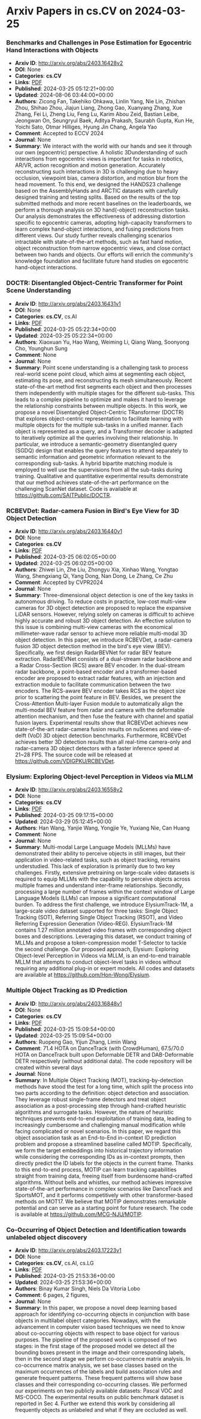 # Arxiv Papers in cs.CV on 2024-03-25
### Benchmarks and Challenges in Pose Estimation for Egocentric Hand Interactions with Objects
- **Arxiv ID**: http://arxiv.org/abs/2403.16428v2
- **DOI**: None
- **Categories**: **cs.CV**
- **Links**: [PDF](http://arxiv.org/pdf/2403.16428v2)
- **Published**: 2024-03-25 05:12:21+00:00
- **Updated**: 2024-08-06 03:44:00+00:00
- **Authors**: Zicong Fan, Takehiko Ohkawa, Linlin Yang, Nie Lin, Zhishan Zhou, Shihao Zhou, Jiajun Liang, Zhong Gao, Xuanyang Zhang, Xue Zhang, Fei Li, Zheng Liu, Feng Lu, Karim Abou Zeid, Bastian Leibe, Jeongwan On, Seungryul Baek, Aditya Prakash, Saurabh Gupta, Kun He, Yoichi Sato, Otmar Hilliges, Hyung Jin Chang, Angela Yao
- **Comment**: Accepted to ECCV 2024
- **Journal**: None
- **Summary**: We interact with the world with our hands and see it through our own (egocentric) perspective. A holistic 3Dunderstanding of such interactions from egocentric views is important for tasks in robotics, AR/VR, action recognition and motion generation. Accurately reconstructing such interactions in 3D is challenging due to heavy occlusion, viewpoint bias, camera distortion, and motion blur from the head movement. To this end, we designed the HANDS23 challenge based on the AssemblyHands and ARCTIC datasets with carefully designed training and testing splits. Based on the results of the top submitted methods and more recent baselines on the leaderboards, we perform a thorough analysis on 3D hand(-object) reconstruction tasks. Our analysis demonstrates the effectiveness of addressing distortion specific to egocentric cameras, adopting high-capacity transformers to learn complex hand-object interactions, and fusing predictions from different views. Our study further reveals challenging scenarios intractable with state-of-the-art methods, such as fast hand motion, object reconstruction from narrow egocentric views, and close contact between two hands and objects. Our efforts will enrich the community's knowledge foundation and facilitate future hand studies on egocentric hand-object interactions.



### DOCTR: Disentangled Object-Centric Transformer for Point Scene Understanding
- **Arxiv ID**: http://arxiv.org/abs/2403.16431v1
- **DOI**: None
- **Categories**: **cs.CV**, cs.AI
- **Links**: [PDF](http://arxiv.org/pdf/2403.16431v1)
- **Published**: 2024-03-25 05:22:34+00:00
- **Updated**: 2024-03-25 05:22:34+00:00
- **Authors**: Xiaoxuan Yu, Hao Wang, Weiming Li, Qiang Wang, Soonyong Cho, Younghun Sung
- **Comment**: None
- **Journal**: None
- **Summary**: Point scene understanding is a challenging task to process real-world scene point cloud, which aims at segmenting each object, estimating its pose, and reconstructing its mesh simultaneously. Recent state-of-the-art method first segments each object and then processes them independently with multiple stages for the different sub-tasks. This leads to a complex pipeline to optimize and makes it hard to leverage the relationship constraints between multiple objects. In this work, we propose a novel Disentangled Object-Centric TRansformer (DOCTR) that explores object-centric representation to facilitate learning with multiple objects for the multiple sub-tasks in a unified manner. Each object is represented as a query, and a Transformer decoder is adapted to iteratively optimize all the queries involving their relationship. In particular, we introduce a semantic-geometry disentangled query (SGDQ) design that enables the query features to attend separately to semantic information and geometric information relevant to the corresponding sub-tasks. A hybrid bipartite matching module is employed to well use the supervisions from all the sub-tasks during training. Qualitative and quantitative experimental results demonstrate that our method achieves state-of-the-art performance on the challenging ScanNet dataset. Code is available at https://github.com/SAITPublic/DOCTR.



### RCBEVDet: Radar-camera Fusion in Bird's Eye View for 3D Object Detection
- **Arxiv ID**: http://arxiv.org/abs/2403.16440v1
- **DOI**: None
- **Categories**: **cs.CV**
- **Links**: [PDF](http://arxiv.org/pdf/2403.16440v1)
- **Published**: 2024-03-25 06:02:05+00:00
- **Updated**: 2024-03-25 06:02:05+00:00
- **Authors**: Zhiwei Lin, Zhe Liu, Zhongyu Xia, Xinhao Wang, Yongtao Wang, Shengxiang Qi, Yang Dong, Nan Dong, Le Zhang, Ce Zhu
- **Comment**: Accepted by CVPR2024
- **Journal**: None
- **Summary**: Three-dimensional object detection is one of the key tasks in autonomous driving. To reduce costs in practice, low-cost multi-view cameras for 3D object detection are proposed to replace the expansive LiDAR sensors. However, relying solely on cameras is difficult to achieve highly accurate and robust 3D object detection. An effective solution to this issue is combining multi-view cameras with the economical millimeter-wave radar sensor to achieve more reliable multi-modal 3D object detection. In this paper, we introduce RCBEVDet, a radar-camera fusion 3D object detection method in the bird's eye view (BEV). Specifically, we first design RadarBEVNet for radar BEV feature extraction. RadarBEVNet consists of a dual-stream radar backbone and a Radar Cross-Section (RCS) aware BEV encoder. In the dual-stream radar backbone, a point-based encoder and a transformer-based encoder are proposed to extract radar features, with an injection and extraction module to facilitate communication between the two encoders. The RCS-aware BEV encoder takes RCS as the object size prior to scattering the point feature in BEV. Besides, we present the Cross-Attention Multi-layer Fusion module to automatically align the multi-modal BEV feature from radar and camera with the deformable attention mechanism, and then fuse the feature with channel and spatial fusion layers. Experimental results show that RCBEVDet achieves new state-of-the-art radar-camera fusion results on nuScenes and view-of-delft (VoD) 3D object detection benchmarks. Furthermore, RCBEVDet achieves better 3D detection results than all real-time camera-only and radar-camera 3D object detectors with a faster inference speed at 21~28 FPS. The source code will be released at https://github.com/VDIGPKU/RCBEVDet.



### Elysium: Exploring Object-level Perception in Videos via MLLM
- **Arxiv ID**: http://arxiv.org/abs/2403.16558v2
- **DOI**: None
- **Categories**: **cs.CV**
- **Links**: [PDF](http://arxiv.org/pdf/2403.16558v2)
- **Published**: 2024-03-25 09:17:15+00:00
- **Updated**: 2024-03-29 05:12:45+00:00
- **Authors**: Han Wang, Yanjie Wang, Yongjie Ye, Yuxiang Nie, Can Huang
- **Comment**: None
- **Journal**: None
- **Summary**: Multi-modal Large Language Models (MLLMs) have demonstrated their ability to perceive objects in still images, but their application in video-related tasks, such as object tracking, remains understudied. This lack of exploration is primarily due to two key challenges. Firstly, extensive pretraining on large-scale video datasets is required to equip MLLMs with the capability to perceive objects across multiple frames and understand inter-frame relationships. Secondly, processing a large number of frames within the context window of Large Language Models (LLMs) can impose a significant computational burden. To address the first challenge, we introduce ElysiumTrack-1M, a large-scale video dataset supported for three tasks: Single Object Tracking (SOT), Referring Single Object Tracking (RSOT), and Video Referring Expression Generation (Video-REG). ElysiumTrack-1M contains 1.27 million annotated video frames with corresponding object boxes and descriptions. Leveraging this dataset, we conduct training of MLLMs and propose a token-compression model T-Selector to tackle the second challenge. Our proposed approach, Elysium: Exploring Object-level Perception in Videos via MLLM, is an end-to-end trainable MLLM that attempts to conduct object-level tasks in videos without requiring any additional plug-in or expert models. All codes and datasets are available at https://github.com/Hon-Wong/Elysium.



### Multiple Object Tracking as ID Prediction
- **Arxiv ID**: http://arxiv.org/abs/2403.16848v1
- **DOI**: None
- **Categories**: **cs.CV**
- **Links**: [PDF](http://arxiv.org/pdf/2403.16848v1)
- **Published**: 2024-03-25 15:09:54+00:00
- **Updated**: 2024-03-25 15:09:54+00:00
- **Authors**: Ruopeng Gao, Yijun Zhang, Limin Wang
- **Comment**: 71.4 HOTA on DanceTrack (with CrowdHuman), 67.5/70.0 HOTA on
  DanceTrack built upon Deformable DETR and DAB-Deformable DETR respectively
  (without additional data). The code repository will be created within several
  days
- **Journal**: None
- **Summary**: In Multiple Object Tracking (MOT), tracking-by-detection methods have stood the test for a long time, which split the process into two parts according to the definition: object detection and association. They leverage robust single-frame detectors and treat object association as a post-processing step through hand-crafted heuristic algorithms and surrogate tasks. However, the nature of heuristic techniques prevents end-to-end exploitation of training data, leading to increasingly cumbersome and challenging manual modification while facing complicated or novel scenarios. In this paper, we regard this object association task as an End-to-End in-context ID prediction problem and propose a streamlined baseline called MOTIP. Specifically, we form the target embeddings into historical trajectory information while considering the corresponding IDs as in-context prompts, then directly predict the ID labels for the objects in the current frame. Thanks to this end-to-end process, MOTIP can learn tracking capabilities straight from training data, freeing itself from burdensome hand-crafted algorithms. Without bells and whistles, our method achieves impressive state-of-the-art performance in complex scenarios like DanceTrack and SportsMOT, and it performs competitively with other transformer-based methods on MOT17. We believe that MOTIP demonstrates remarkable potential and can serve as a starting point for future research. The code is available at https://github.com/MCG-NJU/MOTIP.



### Co-Occurring of Object Detection and Identification towards unlabeled object discovery
- **Arxiv ID**: http://arxiv.org/abs/2403.17223v1
- **DOI**: None
- **Categories**: **cs.CV**, cs.AI, cs.LG
- **Links**: [PDF](http://arxiv.org/pdf/2403.17223v1)
- **Published**: 2024-03-25 21:53:36+00:00
- **Updated**: 2024-03-25 21:53:36+00:00
- **Authors**: Binay Kumar Singh, Niels Da Vitoria Lobo
- **Comment**: 6 pages, 2 figures,
- **Journal**: None
- **Summary**: In this paper, we propose a novel deep learning based approach for identifying co-occurring objects in conjunction with base objects in multilabel object categories. Nowadays, with the advancement in computer vision based techniques we need to know about co-occurring objects with respect to base object for various purposes. The pipeline of the proposed work is composed of two stages: in the first stage of the proposed model we detect all the bounding boxes present in the image and their corresponding labels, then in the second stage we perform co-occurrence matrix analysis. In co-occurrence matrix analysis, we set base classes based on the maximum occurrences of the labels and build association rules and generate frequent patterns. These frequent patterns will show base classes and their corresponding co-occurring classes. We performed our experiments on two publicly available datasets: Pascal VOC and MS-COCO. The experimental results on public benchmark dataset is reported in Sec 4. Further we extend this work by considering all frequently objects as unlabeled and what if they are occluded as well.



